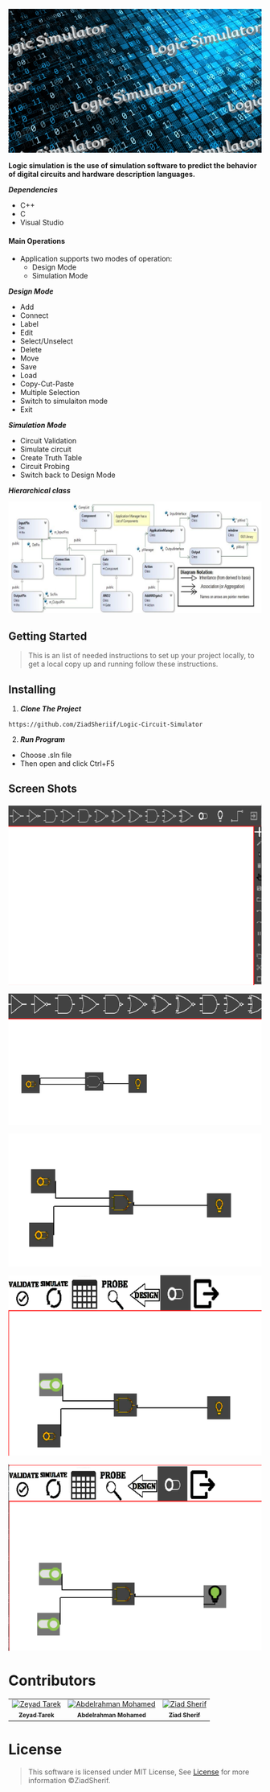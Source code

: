 
![main](Screenshot%202022-08-06%20041924.png)


**Logic simulation is the use of simulation software to predict the behavior of digital circuits and hardware description languages.**

***Dependencies***
 - C++
 - C
 - Visual Studio
 

 #### Main Operations
  - Application supports two modes of operation:
    - Design Mode 
    - Simulation Mode
  
  ***Design Mode***
  - Add
  - Connect
  - Label
  - Edit
  - Select/Unselect
  - Delete
  - Move
  - Save
  - Load
  - Copy-Cut-Paste
  - Multiple Selection
  - Switch to simulaiton mode
  - Exit
  
  ***Simulation Mode***
  - Circuit Validation
  - Simulate circuit
  - Create Truth Table
  - Circuit Probing
  - Switch back to Design Mode

 ***Hierarchical class***

 ![image](Screenshot%202022-08-06%20042029.png)
 
 
 
 
 
## Getting Started <a name="get-started"></a>
> This is an list of needed instructions to set up your project locally, to get a local copy up and running follow these
> instructions.

## Installing
 1. ***Clone The Project***
 ```
 https://github.com/ZiadSheriif/Logic-Circuit-Simulator
 ```
 2. ***Run Program***
 - Choose .sln file
 - Then open and click Ctrl+F5

## Screen Shots
 ![landing](main.png)

 ![img](Screenshot%202022-08-06%20034330.png)

 ![gate](gates.png)

 ![sim](sim.png)

 ![run](test.png)

  <!-- ![img](Logic%20Gates%20GIF%20-%20Flow%20Style%201.gif) -->
  

 
 


# Contributors

<table>
  <tr>
    <td align="center">
    <a href="https://github.com/ZeyadTarekk" target="_black">
    <img src="https://avatars.githubusercontent.com/u/76125650?v=4" width="150px;" alt="Zeyad Tarek"/>
    <br />
    <sub><b>Zeyad Tarek</b></sub></a>
    </td>
    <td align="center">
    <a href="https://github.com/Abd-ELrahmanHamza" target="_black">
    <img src="https://avatars.githubusercontent.com/u/68310502?v=4" width="150px;" alt="Abdelrahman Mohamed"/>
    <br />
    <sub><b>Abdelrahman Mohamed</b></sub></a>
    </td>
    </td>
    <td align="center">
    <a href="https://github.com/ZiadSheriif" target="_black">
    <img src="https://avatars.githubusercontent.com/u/78238570?v=4" width="150px;" alt="Ziad Sherif"/>
    <br />
    <sub><b>Ziad Sherif</b></sub></a>
    </td>
    
    
  </tr>
 </table>

# License

> This software is licensed under MIT License, See [License](https://github.com/ZiadSheriif/Logic-Circuit-Simulator/blob/master/LICENSE) for more information ©ZiadSherif.